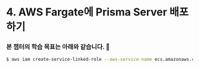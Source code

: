 # 4. AWS Fargate에 Prisma Server 배포하기
### 본 챕터의 학습 목표는 아래와 같습니다. 👏

```bash
$ aws iam create-service-linked-role --aws-service-name ecs.amazonaws.com
```
